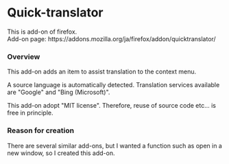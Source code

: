# Quick-translator

<p>
  This is add-on of firefox.<br>
  Add-on page: https://addons.mozilla.org/ja/firefox/addon/quicktranslator/
</p>

<h3>Overview</h3>
  <p>
    This add-on adds an item to assist translation to the context menu.
  </p>
  <p>
    A source language is automatically detected.
    Translation services available are "Google" and "Bing (Microsoft)".
  </p>
  <p>
    This add-on adopt "MIT license". Therefore, reuse of source code etc... is free in principle.
  </p>

<h3>Reason for creation</h3>
  <p>
    There are several similar add-ons, but I wanted a function such as open in a new window, so I created this add-on.
  </p>
